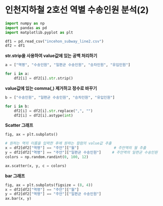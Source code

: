 # 인천지하철 2호선 역별 수송인원 분석(2)

```python
import numpy as np
import pandas as pd
import matplotlib.pyplot as plt

df1 = pd.read_csv("incehon_subway_line2.csv")
df2 = df1
```



**str.strip을 사용하여 value값에 있는 공백 처리하기**

```python
a = ["역명", "수송인원", "일편균 수송인원", "승차인원", "유입인원"]

for i in a:
    df2[i] = df2[i].str.strip()
```



**value값에 있는 comma(,) 제거하고 정수로 바꾸기**

```python
b = ["수송인원", "일편균 수송인원", "승차인원", "유입인원"]

for i in b:
    df2[i] = df2[i].str.replace(",", "")
    df2[i] = df2[i].astype(int)
```



**Scatter 그래프**

```python
fig, ax = plt.subplots()

# 원하는 역의 이름을 입력한 후에 원하는 컬럼의 value값 추출
x = df2[df2["역명"] == "주안"]["월"]                # 주안역의 월 추출
y = df2[df2["역명"] == "주안"]["일편균 수송인원"]     # 주안역의 일편균 수송인원 추출
colors = np.random.randint(0, 100, 12)

ax.scatter(x, y, c = colors)
```



**bar 그래프**

```python
fig, ax = plt.subplots(figsize = (8, 4))
x = df2[df2["역명"] == "주안"]["월"]
y = df2[df2["역명"] == "주안"]["일편균 수송인원"]
ax.bar(x, y)
```

